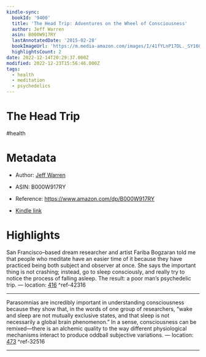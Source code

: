 ```yaml
---
kindle-sync:
  bookId: '9400'
  title: 'The Head Trip: Adventures on the Wheel of Consciousness'
  author: Jeff Warren
  asin: B000W917RY
  lastAnnotatedDate: '2015-02-28'
  bookImageUrl: 'https://m.media-amazon.com/images/I/41fYLnP17DL._SY160.jpg'
  highlightsCount: 2
date: 2022-12-14T20:29:37.000Z
modified: 2022-12-23T15:56:46.000Z
tags:
  - health
  - meditation
  - psychedelics
---
```

# The Head Trip

#health 

# Metadata

* Author: [Jeff Warren](https://www.amazon.comundefined)

* ASIN: B000W917RY

* Reference: <https://www.amazon.com/dp/B000W917RY>

* [Kindle link](kindle://book?action=open&asin=B000W917RY)

# Highlights

San Francisco–based dream researcher and artist Fariba Bogzaran told me that people who meditate have an easier time of it because they have practiced being both subject and observer at once. She says the important thing is not crashing; instead, go to sleep consciously, and really try to notice the process of falling asleep. The result: a poor man’s psychedelic trip. — location: [416](kindle://book?action=open&asin=B000W917RY&location=416) ^ref-42316

---

Parasomnias are incredibly important in understanding consciousness because they show that, in the words of one group of researchers, “wake and sleep are not mutually exclusive states, and that sleep is not necessarily a global brain phenomenon.” In a sense, consciousness can be remixed—there is an alchemic quality to the way different physiological mechanisms interact to produce oddball subjective variations. — location: [473](kindle://book?action=open&asin=B000W917RY&location=473) ^ref-32516

---
